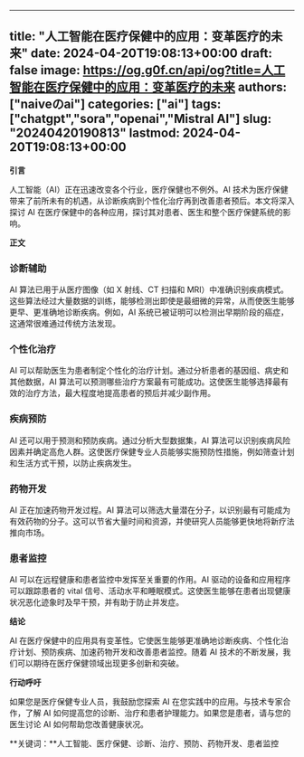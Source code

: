 
---
title: "人工智能在医疗保健中的应用：变革医疗的未来"
date: 2024-04-20T19:08:13+00:00
draft: false
image: https://og.g0f.cn/api/og?title=人工智能在医疗保健中的应用：变革医疗的未来
authors: ["naiveのai"]
categories: ["ai"]
tags: ["chatgpt","sora","openai","Mistral AI"]
slug: "20240420190813"
lastmod: 2024-04-20T19:08:13+00:00
---
**引言**

人工智能（AI）正在迅速改变各个行业，医疗保健也不例外。AI 技术为医疗保健带来了前所未有的机遇，从诊断疾病到个性化治疗再到改善患者预后。本文将深入探讨 AI 在医疗保健中的各种应用，探讨其对患者、医生和整个医疗保健系统的影响。

**正文**

### 诊断辅助

AI 算法已用于从医疗图像（如 X 射线、CT 扫描和 MRI）中准确识别疾病模式。这些算法经过大量数据的训练，能够检测出即使是最细微的异常，从而使医生能够更早、更准确地诊断疾病。例如，AI 系统已被证明可以检测出早期阶段的癌症，这通常很难通过传统方法发现。

### 个性化治疗

AI 可以帮助医生为患者制定个性化的治疗计划。通过分析患者的基因组、病史和其他数据，AI 算法可以预测哪些治疗方案最有可能成功。这使医生能够选择最有效的治疗方法，最大程度地提高患者的预后并减少副作用。

### 疾病预防

AI 还可以用于预测和预防疾病。通过分析大型数据集，AI 算法可以识别疾病风险因素并确定高危人群。这使医疗保健专业人员能够实施预防性措施，例如筛查计划和生活方式干预，以防止疾病发生。

### 药物开发

AI 正在加速药物开发过程。AI 算法可以筛选大量潜在分子，以识别最有可能成为有效药物的分子。这可以节省大量时间和资源，并使研究人员能够更快地将新疗法推向市场。

### 患者监控

AI 可以在远程健康和患者监控中发挥至关重要的作用。AI 驱动的设备和应用程序可以跟踪患者的 vital 信号、活动水平和睡眠模式。这使医生能够在患者出现健康状况恶化迹象时及早干预，并有助于防止并发症。

**结论**

AI 在医疗保健中的应用具有变革性。它使医生能够更准确地诊断疾病、个性化治疗计划、预防疾病、加速药物开发和改善患者监控。随着 AI 技术的不断发展，我们可以期待在医疗保健领域出现更多创新和突破。

**行动呼吁**

如果您是医疗保健专业人员，我鼓励您探索 AI 在您实践中的应用。与技术专家合作，了解 AI 如何提高您的诊断、治疗和患者护理能力。如果您是患者，请与您的医生讨论 AI 如何帮助您改善健康状况。

**关键词：**人工智能、医疗保健、诊断、治疗、预防、药物开发、患者监控